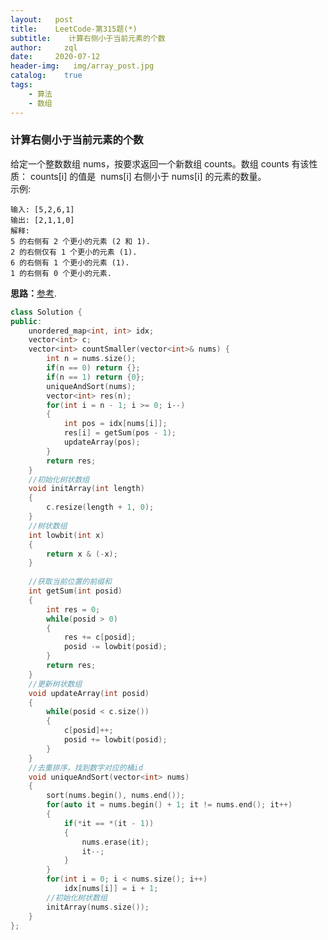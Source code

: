 ```yaml
---
layout:   post
title:    LeetCode-第315题(*)
subtitle:    计算右侧小于当前元素的个数
author:     zql
date:     2020-07-12
header-img:   img/array_post.jpg
catalog:    true
tags:
    - 算法
    - 数组
---
```

### 计算右侧小于当前元素的个数  
给定一个整数数组 nums，按要求返回一个新数组 counts。数组 counts 有该性质： counts[i] 的值是  nums[i] 右侧小于 nums[i] 的元素的数量。  
示例:  
```
输入: [5,2,6,1]
输出: [2,1,1,0] 
解释:
5 的右侧有 2 个更小的元素 (2 和 1).
2 的右侧仅有 1 个更小的元素 (1).
6 的右侧有 1 个更小的元素 (1).
1 的右侧有 0 个更小的元素.
```
**思路：**[参考](https://leetcode-cn.com/problems/count-of-smaller-numbers-after-self/solution/ji-suan-you-ce-xiao-yu-dang-qian-yuan-su-de-ge-s-7/). 
```c++
class Solution {
public:
    unordered_map<int, int> idx;
    vector<int> c;
    vector<int> countSmaller(vector<int>& nums) {
        int n = nums.size();
        if(n == 0) return {};
        if(n == 1) return {0};
        uniqueAndSort(nums);
        vector<int> res(n);
        for(int i = n - 1; i >= 0; i--)
        {
            int pos = idx[nums[i]];
            res[i] = getSum(pos - 1);
            updateArray(pos);
        }
        return res;
    }
    //初始化树状数组
    void initArray(int length)
    {
        c.resize(length + 1, 0);
    }
    //树状数组
    int lowbit(int x)
    {
        return x & (-x);
    }
    
    //获取当前位置的前缀和
    int getSum(int posid)
    {
        int res = 0;
        while(posid > 0)
        {
            res += c[posid];
            posid -= lowbit(posid);
        }
        return res;
    }
    //更新树状数组
    void updateArray(int posid)
    {
        while(posid < c.size())
        {
            c[posid]++;
            posid += lowbit(posid);
        }
    }
    //去重排序，找到数字对应的桶id
    void uniqueAndSort(vector<int> nums)
    {
        sort(nums.begin(), nums.end());
        for(auto it = nums.begin() + 1; it != nums.end(); it++)
        {
            if(*it == *(it - 1))
            {
                nums.erase(it);
                it--;
            }
        }
        for(int i = 0; i < nums.size(); i++)
            idx[nums[i]] = i + 1;
        //初始化树状数组
        initArray(nums.size());
    }
};
```
